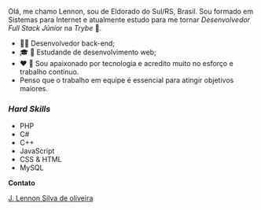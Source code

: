 
Olá, me chamo Lennon, sou de Eldorado do Sul/RS, Brasil. Sou formado em Sistemas para Internet e atualmente estudo para me tornar *Desenvolvedor Full Stack Júnior* na *Trybe* :rocket:.

- :man_technologist: Desenvolvedor back-end;
- :mortar_board: :notebook: Estudande de desenvolvimento web;
- :heart: :muscle: Sou apaixonado por tecnologia e acredito muito no esforço e trabalho contínuo.
- Penso que o trabalho em equipe é essencial para atingir objetivos maiores. 

### _Hard Skills_ ###

- PHP
- C#
- C++
- JavaScript
- CSS & HTML
- MySQL

__Contato__

[J. Lennon Silva de oliveira](https://www.linkedin.com/in/johnlennondeoliveira/)
